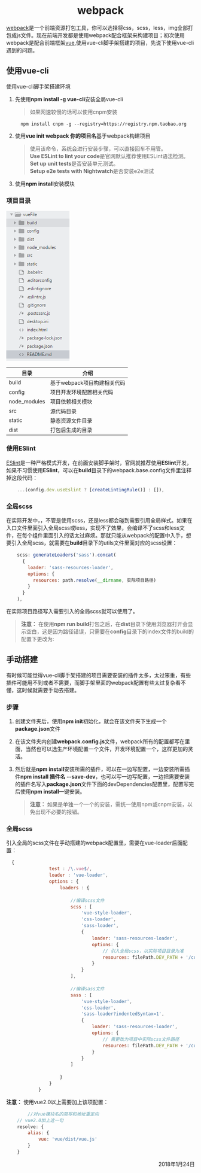 # <center>webpack</cebter> #

[webpack](https://webpack.js.org)是一个前端资源打包工具，你可以选择将css，scss，less，img全部打包成js文件。现在前端开发都是使用webpack配合框架来构建项目；初次使用webpack是配合前端框架[vue](https://cn.vuejs.org),使用vue-cli脚手架搭建的项目，先说下使用vue-cli遇到的问题。

## 使用vue-cli ##

使用vue-cli脚手架搭建环境
1. 先使用**npm install -g vue-cli**安装全局vue-cli
    >如果网速较慢的话可以使用cnpm安装
    ```
      npm install cnpm -g --registry=https://registry.npm.taobao.org
    ```

2. 使用**vue init webpack 你的项目名**基于webpack构建项目
    >使用该命令，系统会进行安装步骤，可以直接回车不用管。  
    **Use ESLint to lint your code**是官网默认推荐使用ESLint语法检测。  
    **Set up unit tests**是否安装单元测试。  
    **Setup e2e tests with Nightwatch**是否安装e2e测试

3. 使用**npm install**安装模块  

### 项目目录 ###  

<img src="./img/微信图片_20180123100459.png"/>  

目录|介绍  
-|- 
build|基于webpack项目构建相关代码
config|项目开发环境配置相关代码 
node_modules|项目依赖相关模块 
src|源代码目录 
static|静态资源文件目录  
dist|打包后生成的目录  

### 使用ESlint ###
[ESlint](https://eslint.org/)是一种严格模式开发，在前面安装脚手架时，官网就推荐使用**ESlint**开发，如果不习惯使用**ESlint**，可以在**build**目录下的webpack.base.config文件里注释掉这段代码：
```js
    ...(config.dev.useEslint ? [createLintingRule()] : []),
```

### 全局scss ###
在实际开发中，，不管是使用scss，还是less都会碰到需要引用全局样式。如果在入口文件里面引入全局scss或less，实现不了效果，会编译不了scss和less文件，在每个组件里面引入的话太过麻烦。那就只能从webpack的配置中入手，想要引入全局scss，就需要在**build**目录下的utils文件里面对应的scss设置：
```js
    scss: generateLoaders('sass').concat(
      {
        loader: 'sass-resources-loader',
        options: {
          resources: path.resolve(__dirname, 实际项目路径)
        }
      }
    ),
```
在实际项目路径写入需要引入的全局scss就可以使用了。  

>__注意：__ 在使用**npm run build**打包之后，在**dist**目录下使用浏览器打开会显示空白，这是因为路径错误，只需要在**config**目录下的index文件的build的配置下更改为:



## 手动搭建 ##
有时候可能觉得vue-cli脚手架搭建的项目需要安装的插件太多，太过笨重，有些插件可能用不到或者不需要，而脚手架里面的webpack配置有些太过复杂看不懂，这时候就需要手动去搭建。

### 步骤 ###
1. 创建文件夹后，使用**npm init**初始化，就会在该文件夹下生成一个**package.json**文件  

2. 在该文件夹内创建**webpack.config.js**文件，webpack所有的配置都写在里面，当然也可以选生产环境配置一个文件，开发环境配置一个，这样更加的灵活。

3. 然后就是**npm install**安装所需的插件，可以在一边写配置，一边安装所需插件**npm install 插件名 --save-dev**，也可以写一边写配置，一边把需要安装的插件名写入**package.json**文件下面的devDependencies配置里，配置写完后使用**npm install**一键安装。  
    >__注意：__ 如果是单独一个一个的安装，需统一使用npm或cnpm安装，以免出现不必要的报错。

### 全局scss ###
引入全局的scss文件在手动搭建的webpack配置里，需要在vue-loader后面配置：
```js
  {
				test : /\.vue$/,
				loader : 'vue-loader',
				options : {
					loaders : {
						
						//编译scss文件
						scss : [
							'vue-style-loader',
							'css-loader',
							'sass-loader',
							{
								loader: 'sass-resources-loader',
								options: {
									// 引入全局scss，以实际项目目录为准
									resources: filePath.DEV_PATH + '/common/style.scss'
								}
							}
						],

						//编译sass文件
						sass : [
							'vue-style-loader',
							'css-loader',
							'sass-loader?indentedSyntax=1',
							{
								loader: 'sass-resources-loader',
								options: {
									// 需更改为项目中实际scss文件路径
									resources: filePath.DEV_PATH + '/common/style.scss'
								}
							}
						]
					
					}
				}
			}
```
__注意：__ 使用vue2.0以上需要加上该项配置：
```js
        //对vue模块名的简写和地址重定向  
	// vue2.0加上这一句
	resolve: {
		alias: {
			vue: 'vue/dist/vue.js'
		}
	}
```

 <p align="right">2018年1月24日</p>  


 






